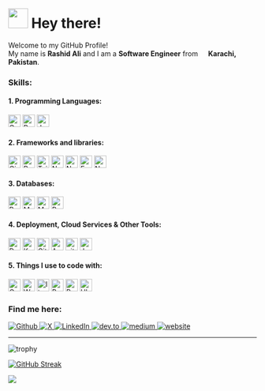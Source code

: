 <h1>
    <img src="https://emojis.slackmojis.com/emojis/images/1643514057/143/waving.gif?1643514057" width="40"/> Hey there!
</h1>
<p>Welcome to my GitHub Profile! </br> My name is <b>Rashid Ali</b> and I am a <b>Software Engineer</b> from 
    <img src="https://cdn-icons-png.flaticon.com/512/323/323352.png" width="13"/> <b>Karachi, Pakistan</b>.
</p>

### Skills:

#### 1. Programming Languages:

<p> 
    <img height="25" alt="Golang" src="https://img.shields.io/badge/-GoLang-black?style=flat-square&logo=go&logoColor=06b6d4" />
    <img height="25" alt="Python" src="https://img.shields.io/badge/-Python-black?style=flat-square&logo=python&logoColor=0A7BBF" /> 
    <img height="25" alt="JavaScript" src="https://img.shields.io/badge/-Javascript-black?style=flat-square&logo=javascript&logoColor=f59e0b" />
</p>

#### 2. Frameworks and libraries:

<p>
    <img alt="Gin" height="25" src="https://img.shields.io/badge/-Gin-black?style=flat-square&logo=Gin&logoColor=yellow" />
    <img alt="ReactJs" height="25" src="https://img.shields.io/badge/-React-black?style=flat-square&logo=react&logoColor=0ea5e9" />
    <img alt="TailwindCSS" height="25" src="https://img.shields.io/badge/-TailwindCSS-black?style=flat-square&logo=tailwindcss&logoColor=06b6d4" />
    <img alt="NodeJs" height="25" src="https://img.shields.io/badge/-Node.js-black?style=flat-square&logo=node.js&logoColor=65a30d" />
    <img alt="NestJs" height="25" src="https://img.shields.io/badge/-NestJs-black?style=flat-square&logo=nestjs&logoColor=ea2845" />
    <img alt="ExpressJs" height="25" src="https://img.shields.io/badge/-Express-black?style=flat-square&logo=express&logoColor=white" /> 
    <img alt="NextJs" height="25" src="https://img.shields.io/badge/-Next.js-black?style=flat-square&logo=next.js&logoColor=balck" />
</p>

#### 3. Databases:

<p>
    <img alt="PostgreSQL" height="25" src="https://img.shields.io/badge/-PostgreSQL-black?style=flat-square&logo=postgresql&logoColor=0284c7" />
    <img alt="MySQL" height="25" src="https://img.shields.io/badge/-MySQL-black?style=flat-square&logo=mysql&logoColor=075985" />
    <img alt="MongoDB" height="25" src="https://img.shields.io/badge/-MongoDB-black?style=flat-square&logo=mongodb&logoColor=13aa52" />
    <img alt="Redis" height="25" src="https://img.shields.io/badge/-Redis-black?style=flat-square&logo=redis&logoColor=dc2626" />
    
</p>

#### 4. Deployment, Cloud Services & Other Tools:

<p>
    <img alt="Docker" height="25" src="https://img.shields.io/badge/-Docker-black?style=flat-square&logo=docker&logoColor=2568EF" />
    <img alt="Kubernetes" height="25" src="https://img.shields.io/badge/-Kubernetes-black?style=flat-square&logo=kubernetes&logoColor=3973E6" />
    <img alt="Github Actions" height="25" src="https://img.shields.io/badge/-Github_Actions-black?style=flat-square&logo=github-actions&logoColor=2088FF" />
    <img alt="AWS" height="25" src="https://img.shields.io/badge/-AWS-black?style=flat-square&logo=amazonwebservices&logoColor=FF9C08" />
    <img alt="git"  height="25" src="https://img.shields.io/badge/-Git-black?style=flat-square&logo=git&logoColor=F05032" />
    <img alt="Jenkins" height="25" src="https://img.shields.io/badge/-Jenkins-black?style=flat-square&logo=jenkins&logoColor=ef4444" />
</p>

#### 5. Things I use to code with:

<p>
    <img alt="Google Chrome Browser" height="25" src="https://img.shields.io/badge/-Google_Chrome-black?style=flat-square&logo=googlechrome&logoColor=blue" />
    <img alt="Warp" height="25" src="https://img.shields.io/badge/-Warp-black?style=flat-square&logo=warp&logoColor=09C9E8" />
    <img alt="linux" height="25" src="https://img.shields.io/badge/-Linux-black?style=flat-square&logo=linux&logoColor=475569" />
    <img alt="Bash" height="25" src="https://img.shields.io/badge/-Bash-black?style=flat-square&logo=zsh&logoColor=84cc16" />
    <img alt="Prettier" height="25" src="https://img.shields.io/badge/-Prettier-black?style=flat-square&logo=prettier&logoColor=F7B93E" />
    <img alt="Ubuntu" height="25" src="https://img.shields.io/badge/-Ubuntu-black?style=flat-square&logo=ubuntu&logoColor=EA5516" />
  
</p>

### Find me here:

<p>
    <a href="https://github.com/rashidkalwar" target="_blank">
        <img alt="Github" src="https://img.shields.io/badge/github-black?style=for-the-badge&logo=github&logoColor=6366f1" />
    </a>
    <a href="https://twitter.com/RashidAliKalwar" target="_blank">
        <img alt="X" src="https://img.shields.io/badge/rashidalikalwar-black?style=for-the-badge&logo=x" />
    </a>
    <a href="https://www.linkedin.com/in/-rashidali" target="_blank">
        <img alt="LinkedIn" src="https://img.shields.io/badge/linkedin-black?style=for-the-badge&logo=linkedin&logoColor=blue" />
    </a>
    <a href="https://dev.to/rashidalikalwar" target="_blank">
        <img alt="dev.to" src="https://img.shields.io/badge/dev.to-black?style=for-the-badge&logo=dev.to&logoColor=white" />
    </a>
    <a href="https://medium.com/@rashid14713524" target="_blank">
        <img alt="medium" src="https://img.shields.io/badge/medium-black?style=for-the-badge&logo=medium" />
    </a>
    <a href="https://rashidkalwar.github.io" target="_blank">
        <img alt="website" src="https://img.shields.io/badge/Website-black?style=for-the-badge&logo=googlechrome&logoColor=white" />
    </a>
</p>

---

![trophy](https://github-profile-trophy.vercel.app/?username=rashidkalwar&theme=algolia&column=9&margin-w=15&margin-h=15)

[![GitHub Streak](https://streak-stats.demolab.com?user=rashidkalwar&theme=highcontrast&hide_border=true&border_radius=10)](https://git.io/streak-stats)

![](http://github-profile-summary-cards.vercel.app/api/cards/profile-details?username=rashidkalwar&theme=algolia)

